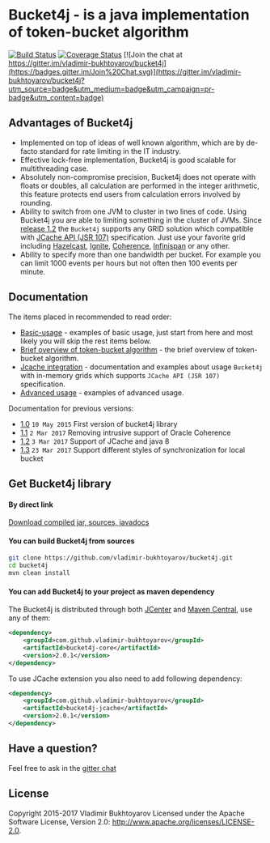 # Bucket4j - is a java implementation of token-bucket algorithm
[![Build Status](https://travis-ci.org/vladimir-bukhtoyarov/bucket4j.svg?branch=master)](https://travis-ci.org/vladimir-bukhtoyarov/bucket4j)
[![Coverage Status](https://coveralls.io/repos/github/vladimir-bukhtoyarov/bucket4j/badge.svg?branch=master)](https://coveralls.io/github/vladimir-bukhtoyarov/bucket4j?branch=master)
[![Join the chat at https://gitter.im/vladimir-bukhtoyarov/bucket4j](https://badges.gitter.im/Join%20Chat.svg)](https://gitter.im/vladimir-bukhtoyarov/bucket4j?utm_source=badge&utm_medium=badge&utm_campaign=pr-badge&utm_content=badge)

## Advantages of Bucket4j
* Implemented on top of ideas of well known algorithm, which are by de-facto standard for rate limiting in the IT industry.
* Effective lock-free implementation, Bucket4j is good scalable for multithreading case.
* Absolutely non-compromise precision, Bucket4j does not operate with floats or doubles, all calculation are performed in the integer arithmetic,
this feature protects end users from calculation errors involved by rounding.
* Ability to switch from one JVM to cluster in two lines of code. Using Bucket4j you are able to limiting something in the cluster of JVMs.
Since [release 1.2](https://github.com/vladimir-bukhtoyarov/bucket4j/releases/tag/1.2.0) the ```Bucket4j``` supports any GRID solution which compatible with [JCache API (JSR 107)](https://www.jcp.org/en/jsr/detail?id=107) specification.
Just use your favorite grid including [Hazelcast](http://hazelcast.com/products/hazelcast/), [Ignite](https://ignite.apache.org/), [Coherence](http://www.oracle.com/technetwork/middleware/coherence/overview/index.html), [Infinispan](http://infinispan.org/) or any other.
* Ability to specify more than one bandwidth per bucket. For example you can limit 1000 events per hours but not often then 100 events per minute.

## Documentation
The items placed in recommended to read order:
* [Basic-usage](doc-pages/basic-usage.md) - examples of basic usage, just start from here and most likely you will skip the rest items below. 
* [Brief overview of token-bucket algorithm](doc-pages/token-bucket-brief-overview.md) - the brief overview of token-bucket algorithm. 
* [Jcache integration](doc-pages/jcache-usage.md) - documentation and examples about usage ```Bucket4j``` with in-memory grids which supports ```JCache API (JSR 107)``` specification.
* [Advanced usage](doc-pages/advanced-usage.md) - examples of advanced usage.

Documentation for previous versions:
* [1.0](https://github.com/vladimir-bukhtoyarov/bucket4j/tree/release_1-0) ```10 May 2015``` First version of bucket4j library
* [1.1](https://github.com/vladimir-bukhtoyarov/bucket4j/tree/1.1) ```2 Mar 2017``` Removing intrusive support of Oracle Coherence
* [1.2](https://github.com/vladimir-bukhtoyarov/bucket4j/tree/1.2) ```3 Mar 2017``` Support of JCache and java 8
* [1.3](https://github.com/vladimir-bukhtoyarov/bucket4j/tree/1.3) ```23 Mar 2017``` Support different styles of synchronization for local bucket

## Get Bucket4j library

#### By direct link
[Download compiled jar, sources, javadocs](https://github.com/vladimir-bukhtoyarov/bucket4j/releases/tag/2.0.1)

#### You can build Bucket4j from sources
```bash
git clone https://github.com/vladimir-bukhtoyarov/bucket4j.git
cd bucket4j
mvn clean install
```

#### You can add Bucket4j to your project as maven dependency
The Bucket4j is distributed through both [JCenter](https://bintray.com/bintray/jcenter) and [Maven Central](http://search.maven.org/),
use any of them:
```xml
<dependency>
    <groupId>com.github.vladimir-bukhtoyarov</groupId>
    <artifactId>bucket4j-core</artifactId>
    <version>2.0.1</version>
</dependency>
```
To use JCache extension you also need to add following dependency:
```xml
<dependency>
    <groupId>com.github.vladimir-bukhtoyarov</groupId>
    <artifactId>bucket4j-jcache</artifactId>
    <version>2.0.1</version>
</dependency>
```

## Have a question?
Feel free to ask in the [gitter chat](https://gitter.im/vladimir-bukhtoyarov/bucket4j) 

## License
Copyright 2015-2017 Vladimir Bukhtoyarov
Licensed under the Apache Software License, Version 2.0: <http://www.apache.org/licenses/LICENSE-2.0>.


